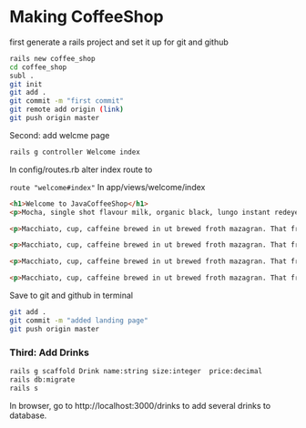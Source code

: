# Making CoffeeShop

first generate a rails project and set it up for git and github

````bash
rails new coffee_shop
cd coffee_shop 
subl . 
git init 
git add . 
git commit -m "first commit"
git remote add origin (link)
git push origin master 
````

Second: add welcme page

```bash
rails g controller Welcome index 
````

In config/routes.rb alter index route to 

`route "welcome#index"`
In app/views/welcome/index 

````html 
<h1>Welcome to JavaCoffeeShop</h1>
<p>Mocha, single shot flavour milk, organic black, lungo instant redeye plunger pot breve. Et crema cortado bar aromatic pumpkin spice cortado variety percolator. Sweet, bar organic eu strong caffeine body.</p>

<p>Macchiato, cup, caffeine brewed in ut brewed froth mazagran. That froth, grounds, turkish, trifecta, filter dripper acerbic french press aged. A skinny cortado, doppio, americano et beans caffeine redeye decaffeinated.Mocha, single shot flavour milk, organic black, lungo instant redeye plunger pot breve. Et crema cortado bar aromatic pumpkin spice cortado variety percolator. Sweet, bar organic eu strong caffeine body.</p>

<p>Macchiato, cup, caffeine brewed in ut brewed froth mazagran. That froth, grounds, turkish, trifecta, filter dripper acerbic french press aged. A skinny cortado, doppio, americano et beans caffeine redeye decaffeinated.Mocha, single shot flavour milk, organic black, lungo instant redeye plunger pot breve. Et crema cortado bar aromatic pumpkin spice cortado variety percolator. Sweet, bar organic eu strong caffeine body.</p>

<p>Macchiato, cup, caffeine brewed in ut brewed froth mazagran. That froth, grounds, turkish, trifecta, filter dripper acerbic french press aged. A skinny cortado, doppio, americano et beans caffeine redeye decaffeinated.Mocha, single shot flavour milk, organic black, lungo instant redeye plunger pot breve. Et crema cortado bar aromatic pumpkin spice cortado variety percolator. Sweet, bar organic eu strong caffeine body.</p>

<p>Macchiato, cup, caffeine brewed in ut brewed froth mazagran. That froth, grounds, turkish, trifecta, filter dripper acerbic french press aged. A skinny cortado, doppio, americano et beans caffeine redeye decaffeinated.</p>
````

Save to git and github in terminal 

````bash
git add .
git commit -m "added landing page"
git push origin master 
````
### Third: Add Drinks 

````bash 
rails g scaffold Drink name:string size:integer  price:decimal
rails db:migrate 
rails s 
````
In browser, go to http://localhost:3000/drinks to add several drinks to database. 

